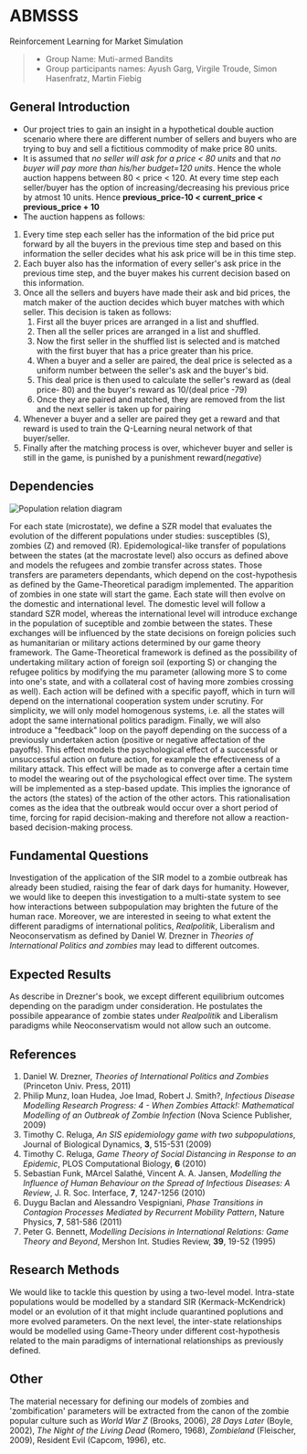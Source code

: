 # ABMSSS
Reinforcement Learning for Market Simulation

> * Group Name: Muti-armed Bandits
> * Group participants names: Ayush Garg, Virgile Troude, Simon Hasenfratz, Martin Fiebig


## General Introduction

* Our project tries to gain an insight in a hypothetical double auction scenario where there are different number of sellers and buyers who are trying to buy and sell a fictitious commodity of make price 80 units. 
* It is assumed that *no seller will ask for a price < 80 units* and that *no buyer will pay more than his/her budget=120 units*. Hence the whole auction happens between 80 < price < 120. At every time step each seller/buyer has the option of increasing/decreasing his previous price by atmost 10 units. Hence **previous_price-10 < current_price < previous_price + 10**
* The auction happens as follows:
 1. Every time step each seller has the information of the bid price put forward by all the buyers in the previous time step and based on this information the seller decides what his ask price will be in this time step.
 2. Each buyer also has the information of every seller's ask price in the previous time step, and the buyer makes his current decision based on this information.
 3. Once all the sellers and buyers have made their ask and bid prices, the match maker of the auction decides which buyer matches with which seller. This decision is taken as follows:
    1. First all the buyer prices are arranged in a list and shuffled.
    2. Then all the seller prices are arranged in a list and shuffled.
    3. Now the first seller in the shuffled list is selected and is matched with the first buyer that has a price greater than his price. 
    4. When a buyer and a seller are paired, the deal price is selected as a uniform number between the seller's ask and the buyer's bid. 
    5. This deal price is then used to calculate the seller's reward as (deal price- 80) and the buyer's reward as 10/(deal price -79)
    6. Once they are paired and matched, they are removed from the list and the next seller is taken up for pairing
 4. Whenever a buyer and a seller are paired they get a reward and that reward is used to train the Q-Learning neural network of that buyer/seller.    
 5. Finally after the matching process is over, whichever buyer and seller is still in the game, is punished by a punishment reward(*negative*)
    


## Dependencies

<img alt="Population relation diagram" src="https://github.com/mottetm/zombie_outbreak/blob/master/images/figure1.png?raw=true" style="align: center;"/>

For each state (microstate), we define a SZR model that evaluates the evolution of the different populations under studies: susceptibles (S), zombies (Z) and removed (R). Epidemological-like transfer of populations between the states (at the macrostate level) also occurs as defined above and models the refugees and zombie transfer across states. Those transfers are parameters dependants, which depend on the cost-hypothesis as defined by the Game-Theoretical paradigm implemented. The apparition of zombies in one state will start the game. Each state will then evolve on the domestic and international level. The domestic level will follow a standard SZR model, whereas the international level will introduce exchange in the population of suceptible and zombie between the states. These exchanges will be influenced by the state decisions on foreign policies such as humanitarian or military actions determined by our game theory framework. The Game-Theoretical framework is defined as the possibility of undertaking military action of foreign soil (exporting S) or changing the refugee politics by modifying the mu parameter (allowing more S to come into one's state, and with a collateral cost of having more zombies crossing as well). Each action will be defined with a specific payoff, which in turn will depend on the international cooperation system under scrutiny. For simplicity, we will only model homogenous systems, i.e. all the states will adopt the same international politics paradigm. Finally, we will also introduce a "feedback" loop on the payoff depending on the success of a previously undertaken action (positive or negative affectation of the payoffs). This effect models the psychological effect of a successful or unsuccessful action on future action, for example the effectiveness of a military attack. This effect will be made as to converge after a certain time to model the wearing out of the psychological effect over time. The system will be implemented as a step-based update. This implies the ignorance of the actors (the states) of the action of the other actors. This rationalisation comes as the idea that the outbreak would occur over a short period of time, forcing for rapid decision-making and therefore not allow a reaction-based decision-making process. 

## Fundamental Questions

Investigation of the application of the SIR model to a zombie outbreak has already been studied, raising the fear of dark days for humanity. However, we would like to deepen this investigation to a multi-state system to see how interactions between subpopulation may brighten the future of the human race. Moreover, we are interested in seeing to what extent the different paradigms of international politics, *Realpolitik*, Liberalism and Neoconservatism as defined by Daniel W. Drezner in *Theories of International Politics and zombies* may lead to different outcomes.

## Expected Results

As describe in Drezner's book, we except different equilibrium outcomes depending on the paradigm under consideration. He postulates the possibile appearance of zombie states under *Realpolitik* and Liberalism paradigms while Neoconservatism would not allow such an outcome.

## References 

1. Daniel W. Drezner, *Theories of International Politics and Zombies* (Princeton Univ. Press, 2011)
2. Philip Munz, Ioan Hudea, Joe Imad, Robert J. Smith?, *Infectious Disease Modelling Research Progress: 4 - When Zombies Attack!: Mathematical Modelling of an Outbreak of Zombie Infection* (Nova Science Publisher, 2009) 
3. Timothy C. Reluga, *An SIS epidemiology game with two subpopulations*, Journal of Biological Dynamics, **3**, 515-531 (2009)
4. Timothy C. Reluga, *Game Theory of Social Distancing in Response to an Epidemic*, PLOS Computational Biology, **6** (2010)
5. Sebastian Funk, MArcel Salathé, Vincent A. A. Jansen, *Modelling the Influence of Human Behaviour on the Spread of Infectious Diseases: A Review*, J. R. Soc. Interface, **7**, 1247-1256 (2010)
6. Duygu Baclan and Alessandro Vespigniani, *Phase Transitions in Contagion Processes Mediated by Recurrent Mobility Pattern*, Nature Physics, **7**, 581-586 (2011)
7. Peter G. Bennett, *Modelling Decisions in International Relations: Game Theory and Beyond*, Mershon Int. Studies Review, **39**, 19-52 (1995)

## Research Methods

We would like to tackle this question by using a two-level model. Intra-state populations would be modelled by a standard SIR (Kermack-McKendrick) model or an evolution of it that might include quarantined poplutions and more evolved parameters. On the next level, the inter-state relationships would be modelled using Game-Theory under different cost-hypothesis related to the main paradigms of international relationships as previously defined. 

## Other

The material necessary for defining our models of zombies and 'zombification' parameters will be extracted from the canon of the zombie popular culture such as *World War Z* (Brooks, 2006), *28 Days Later* (Boyle, 2002), *The Night of the Living Dead* (Romero, 1968), *Zombieland* (Fleischer, 2009), Resident Evil (Capcom, 1996), etc.

